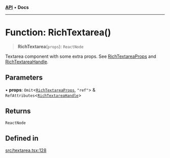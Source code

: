 [**API**](../API.md) • **Docs**

***

# Function: RichTextarea()

> **RichTextarea**(`props`): `ReactNode`

Textarea component with some extra props. See [RichTextareaProps](../interfaces/RichTextareaProps.md) and [RichTextareaHandle](../interfaces/RichTextareaHandle.md).

## Parameters

• **props**: `Omit`\<[`RichTextareaProps`](../interfaces/RichTextareaProps.md), `"ref"`\> & `RefAttributes`\<[`RichTextareaHandle`](../interfaces/RichTextareaHandle.md)\>

## Returns

`ReactNode`

## Defined in

[src/textarea.tsx:128](https://github.com/inokawa/rich-textarea/blob/d85a9d37692a634c883a1362722567fa1003e79e/src/textarea.tsx#L128)
